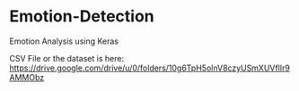# Emotion-Detection
Emotion Analysis using Keras


CSV File or the dataset is here:
https://drive.google.com/drive/u/0/folders/10g6TpH5olnV8czyUSmXUVflIr9AMMObz
